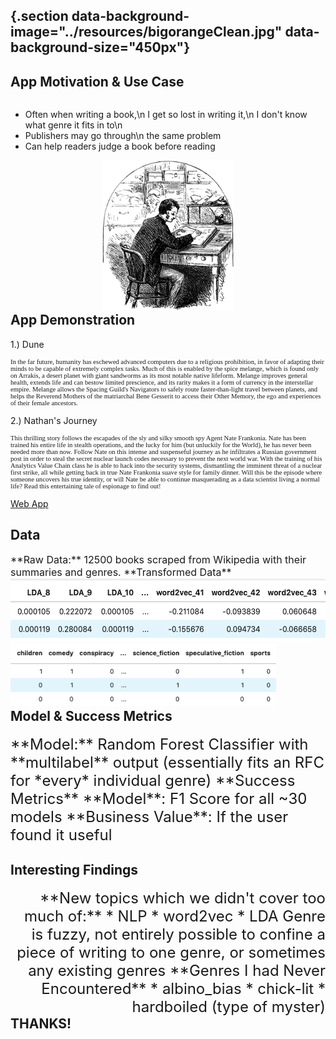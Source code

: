 ## {.section data-background-image="../resources/bigorangeClean.jpg" data-background-size="450px"}

## App Motivation & Use Case

<section data-background-image="../resources/book3.jpg" data-background-size="1000px"></section>

<div style="text-align: left; float: left;">

* Often when writing a book,\n
I get so lost in writing it,\n
I don't know what genre it fits in to\n
* Publishers may go through\n
the same problem
* Can help readers judge a book before reading

<div style="text-align: center; float: center;">
<img src="../resources/manAtDesk.gif" height=240/>
</div>

</div>

## App Demonstration

1.) Dune
<p style="font-family:Papyrus; font-size:8pt;"> In the far future, humanity has eschewed advanced computers due to a religious prohibition, in favor of adapting their minds to be capable of extremely complex tasks. Much of this is enabled by the spice melange, which is found only on Arrakis, a desert planet with giant sandworms as its most notable native lifeform. Melange improves general health, extends life and can bestow limited prescience, and its rarity makes it a form of currency in the interstellar empire. Melange allows the Spacing Guild's Navigators to safely route faster-than-light travel between planets, and helps the Reverend Mothers of the matriarchal Bene Gesserit to access their Other Memory, the ego and experiences of their female ancestors.
</p>  

2.) Nathan's Journey
<p style="font-family:Papyrus; font-size:8pt;"> This thrilling story follows the escapades of the sly and silky smooth spy Agent Nate Frankonia. Nate has been trained his entire life in stealth operations, and the lucky for him (but unluckily for the World), he has never been needed more than now. Follow Nate on this intense and suspenseful journey as he infiltrates a Russian government post in order to steal the secret nuclear launch codes necessary to prevent the next world war. With the training of his Analytics Value Chain class he is able to hack into the security systems, dismantling the imminent threat of a nuclear first strike, all while getting back in true Nate Frankonia suave style for family dinner. Will this be the episode where someone uncovers his true identity, or will Nate be able to continue masquerading as a data scientist living a normal life? Read this entertaining tale of espionage to find out!
</p>  

[Web App](http://18.217.44.84:3000)

## Data
<section data-background-image="../resources/book3.jpg" data-background-size="1000px"></section>

<span style="font-size:12pt">
    **Raw Data:**  
    12500 books scraped from Wikipedia with their summaries and genres. 
</span>  
<span style="font-size:12pt">
    **Transformed Data** 
    <span style="text-align: left; float: left;">
        <img src="../resources/x_data_example.png" height=100/>
        <img src="../resources/y_data_example.png" height=100/>
    </span>
</span>  


## Model & Success Metrics
<section data-background-image="../resources/book3.jpg" data-background-size="1000px"></section>

<span style="font-size:18pt">
    **Model:**  
    Random Forest Classifier with **multilabel** output  
    (essentially fits an RFC for *every* individual genre)  
</span>  
<span style="font-size:18pt">
    **Success Metrics**  
    **Model**: F1 Score for all ~30 models  
    **Business Value**: If the user found it useful  
</span>  

## Interesting Findings

<section data-background-image="../resources/book3.jpg" data-background-size="1000px"></section>

<span style="text-align: right; float: right;">
    <span style="font-size:18pt">
        **New topics which we didn't cover too much of:**    
        * NLP  
        * word2vec  
        * LDA  
       Genre is fuzzy, not entirely possible to confine a piece of writing to one genre, or sometimes any existing genres  
        **Genres I had Never Encountered**  
        * albino_bias  
        * chick-lit  
        * hardboiled (type of myster)  
    </span>
</span> 


## THANKS!

